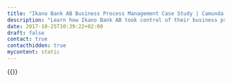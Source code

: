 ```yaml
---
title: "Ikano Bank AB Business Process Management Case Study | Camunda BPM"
description: "Learn how Ikano Bank AB took control of their business process automation and improved efficiency in their organization with Camunda. Camunda is the leader for workflow automation based on Java and BPMN 2.0."
date: 2017-10-25T10:39:22+02:00
draft: false
contact: true
contacthidden: true
mycontent: static
---
```

{{<case-study-single
company="Ikano Bank AB"
companydescription="Maybe you haven't heard from us yet - we are a Swedish bank, owned by the family of IKEA founder Ingvar Kamprad. We have been successfully offering financial products in Germany for over 20 years and work together with many well-known international companies. Our Swedish roots shape our thoughts and actions. Our 'you' stands for trust as well as for long-term and lasting relationships. Our financial products should help you to simplify your life. Therefore they are easy to understand and fair."
customerquote=""
teaser=""
usecase=""
videolink=""
logo="//images.ctfassets.net/vpidbgnakfvf/5sI7Qu4RKUU7pFwvtW1atr/baeb13b234a7587941a3a31b089a00e4/Ikano_Bank.png"
pdf=""
thumbnail="">}}